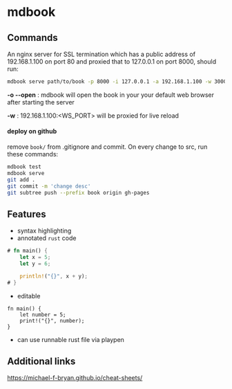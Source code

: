 # mdbook

## Commands

An nginx server for SSL termination which has a public address of 192.168.1.100 on port 80 and proxied that to 127.0.0.1 on port 8000, should run:

```bash
mdbook serve path/to/book -p 8000 -i 127.0.0.1 -a 192.168.1.100 -w 3000
```

**-o --open** : mdbook will open the book in your your default web browser after starting the server

**-w** : 192.168.1.100:<WS_PORT> will be proxied for live reload

#### deploy on github

remove `book/` from .gitignore and commit. On every change to src, run these commands:
```bash
mdbook test
mdbook serve
git add .
git commit -m 'change desc'
git subtree push --prefix book origin gh-pages
```

## Features

- syntax highlighting
- annotated `rust` code
```rust
# fn main() {
    let x = 5;
    let y = 6;

    println!("{}", x + y);
# }
```
- editable
```rust,editable
fn main() {
    let number = 5;
    print!("{}", number);
}
```
- can use runnable rust file via playpen

## Additional links
https://michael-f-bryan.github.io/cheat-sheets/
